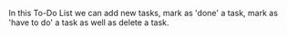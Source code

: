 In this To-Do List we can 
  add new tasks,
  mark as 'done' a task,
  mark as 'have to do' a task
  as well as delete a task.
